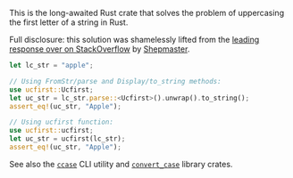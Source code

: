 This is the long-awaited Rust crate that solves the problem of uppercasing the
first letter of a string in Rust.

Full disclosure: this solution was shamelessly lifted from the
[leading response over on StackOverflow][so] by [Shepmaster].

```rust
let lc_str = "apple";

// Using FromStr/parse and Display/to_string methods:
use ucfirst::Ucfirst;
let uc_str = lc_str.parse::<Ucfirst>().unwrap().to_string();
assert_eq!(uc_str, "Apple");

// Using ucfirst function:
use ucfirst::ucfirst;
let uc_str = ucfirst(lc_str);
assert_eq!(uc_str, "Apple");
```

See also the [`ccase`] CLI utility and [`convert_case`] library crates.

[so]: https://stackoverflow.com/a/38406885
[shepmaster]: https://stackoverflow.com/users/155423/shepmaster
[`ccase`]: https://crates.io/crates/ccase
[`convert_case`]: https://crates.io/crates/convert_case

